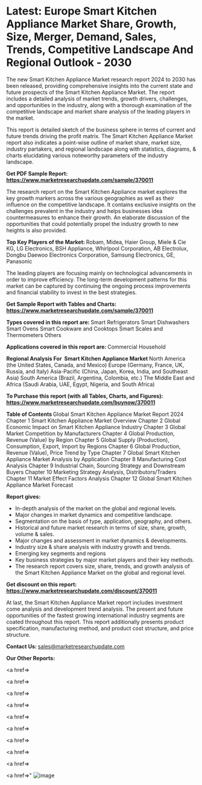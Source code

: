 # Latest: Europe Smart Kitchen Appliance Market Share, Growth, Size, Merger, Demand, Sales, Trends, Competitive Landscape And Regional Outlook - 2030

The new Smart Kitchen Appliance Market research report 2024 to 2030 has been released, providing comprehensive insights into the current state and future prospects of the Smart Kitchen Appliance Market. The report includes a detailed analysis of market trends, growth drivers, challenges, and opportunities in the industry, along with a thorough examination of the competitive landscape and market share analysis of the leading players in the market.

This report is detailed sketch of the business sphere in terms of current and future trends driving the profit matrix. The Smart Kitchen Appliance Market report also indicates a point-wise outline of market share, market size, industry partakers, and regional landscape along with statistics, diagrams, &amp; charts elucidating various noteworthy parameters of the industry landscape.

<strong><b>Get PDF Sample Report: <a href=https://www.marketresearchupdate.com/sample/370011>https://www.marketresearchupdate.com/sample/370011</a></b></strong>

The research report on the Smart Kitchen Appliance market explores the key growth markers across the various geographies as well as their influence on the competitive landscape. It contains exclusive insights on the challenges prevalent in the industry and helps businesses idea countermeasures to enhance their growth. An elaborate discussion of the opportunities that could potentially propel the industry growth to new heights is also provided.

<strong><b>Top Key Players of the Market:
</b></strong>Robam, Midea, Haier Group, Miele & Cie KG, LG Electronics, BSH Appliance, Whirlpool Corporation, AB Electrolux, Dongbu Daewoo Electronics Corporation, Samsung Electronics, GE, Panasonic<strong><b>
</b></strong>

The leading players are focusing mainly on technological advancements in order to improve efficiency. The long-term development patterns for this market can be captured by continuing the ongoing process improvements and financial stability to invest in the best strategies.

<strong><b>Get Sample Report with Tables and Charts: <a href=https://www.marketresearchupdate.com/sample/370011>https://www.marketresearchupdate.com/sample/370011</a></b></strong>

<strong><b>Types covered in this report are:
</b></strong>Smart Refrigerators
Smart Dishwashers
Smart Ovens
Smart Cookware and Cooktops
Smart Scales and Thermometers
Others<strong><b>
</b></strong>

<strong><b>Applications covered in this report are:
</b></strong>Commercial
Household<strong><b>
</b></strong>

<strong><b>Regional Analysis For  Smart Kitchen Appliance Market</b></strong><strong><b>
</b></strong>North America (the United States, Canada, and Mexico)
Europe (Germany, France, UK, Russia, and Italy)
Asia-Pacific (China, Japan, Korea, India, and Southeast Asia)
South America (Brazil, Argentina, Colombia, etc.)
The Middle East and Africa (Saudi Arabia, UAE, Egypt, Nigeria, and South Africa)

<strong><b>To Purchase this report (with all Tables, Charts, and Figures): <a href=https://www.marketresearchupdate.com/buynow/370011>https://www.marketresearchupdate.com/buynow/370011</a></b></strong>

<strong><b>Table of Contents</b></strong><strong><b>
</b></strong>Global Smart Kitchen Appliance Market Report 2024
Chapter 1 Smart Kitchen Appliance Market Overview
Chapter 2 Global Economic Impact on Smart Kitchen Appliance Industry
Chapter 3 Global Market Competition by Manufacturers
Chapter 4 Global Production, Revenue (Value) by Region
Chapter 5 Global Supply (Production), Consumption, Export, Import by Regions
Chapter 6 Global Production, Revenue (Value), Price Trend by Type
Chapter 7 Global Smart Kitchen Appliance Market Analysis by Application
Chapter 8 Manufacturing Cost Analysis
Chapter 9 Industrial Chain, Sourcing Strategy and Downstream Buyers
Chapter 10 Marketing Strategy Analysis, Distributors/Traders
Chapter 11 Market Effect Factors Analysis
Chapter 12 Global Smart Kitchen Appliance Market Forecast

<strong><b>Report gives:</b></strong>

- In-depth analysis of the market on the global and regional levels.
- Major changes in market dynamics and competitive landscape.
- Segmentation on the basis of type, application, geography, and others.
- Historical and future market research in terms of size, share, growth, volume &amp; sales.
- Major changes and assessment in market dynamics &amp; developments.
- Industry size &amp; share analysis with industry growth and trends.
- Emerging key segments and regions
- Key business strategies by major market players and their key methods.
- The research report covers size, share, trends, and growth analysis of the Smart Kitchen Appliance Market on the global and regional level.

<strong><b>Get discount on this report: <a href=https://www.marketresearchupdate.com/discount/370011>https://www.marketresearchupdate.com/discount/370011</a></b></strong>

At last, the Smart Kitchen Appliance Market report includes investment come analysis and development trend analysis. The present and future opportunities of the fastest growing international industry segments are coated throughout this report. This report additionally presents product specification, manufacturing method, and product cost structure, and price structure.

<strong><b>Contact Us:
</b></strong>sales@marketresearchupdate.com

<strong>Our Other Reports:</strong>

<a href=></a>

<a href=></a>

<a href=></a>

<a href=></a>

<a href=></a>

<a href=></a>

<a href=></a>

<a href=></a>

<a href=></a>

<a href=></a>"
![image](https://github.com/Gayatrikarjule/Market-Analysis-360/assets/97346546/cf05ff79-22e7-4041-a821-7613c1a8bb7d)

